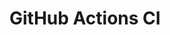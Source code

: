 # GitHub Actions CI











































































































































































































































































































































































































































































































































































































































































































































































































































































































































































































































































































































































































































































































































































































































































































































































































































































































































































































































































































































































































































































































































































































































































































































































































































































































































































